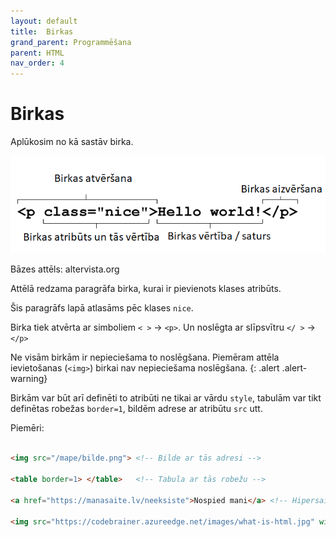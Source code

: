```yaml
---
layout: default
title:  Birkas
grand_parent: Programmēšana
parent: HTML
nav_order: 4
---
```


# Birkas

Aplūkosim no kā sastāv birka.


![example image](/media/htmlbirkas.png)

Bāzes attēls: altervista.org

Attēlā redzama paragrāfa birka, kurai ir pievienots klases atribūts. 

Šis paragrāfs lapā atlasāms pēc klases `nice`. 

Birka tiek atvērta ar simboliem `< >` -> `<p>`. Un noslēgta ar slīpsvītru `</ >` -> `</p>`


Ne visām birkām ir nepieciešama to noslēgšana. Piemēram attēla ievietošanas (`<img>`) birkai nav nepieciešama noslēgšana.
{: .alert .alert-warning}

Birkām var būt arī definēti to atribūti ne tikai ar vārdu `style`, tabulām var tikt definētas robežas `border=1`, bildēm adrese ar atribūtu `src` utt.

Piemēri:

~~~html

<img src="/mape/bilde.png"> <!-- Bilde ar tās adresi -->

<table border=1> </table>   <!-- Tabula ar tās robežu -->

<a href="https://manasaite.lv/neeksiste">Nospied mani</a> <!-- Hipersaite ar tās adresi un tekstu -->

<img src="https://codebrainer.azureedge.net/images/what-is-html.jpg" width="20px" height="20px"> <!-- Bilde ar tās izmēriem garumā un platumā -->
~~~